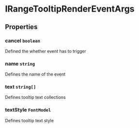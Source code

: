 # IRangeTooltipRenderEventArgs

## Properties

### cancel `boolean`

Defined the whether event has to trigger

### name `string`

Defines the name of the event

### text `string[]`

Defines tooltip text collections

### textStyle `FontModel`

Defines tooltip text style
